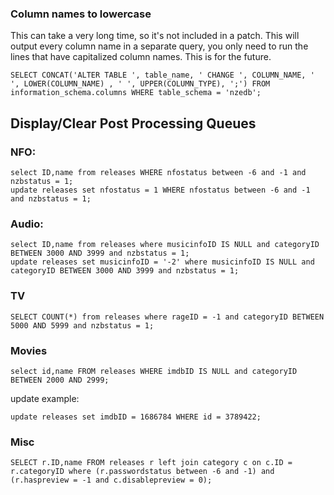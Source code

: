 ### Column names to lowercase
This can take a very long time, so it's not included in a patch. This will output every column name in a separate query, you only need to run the lines that have capitalized column names. This is for the future.

```
SELECT CONCAT('ALTER TABLE ', table_name, ' CHANGE ', COLUMN_NAME, ' ', LOWER(COLUMN_NAME) , ' ', UPPER(COLUMN_TYPE), ';') FROM information_schema.columns WHERE table_schema = 'nzedb';
```

## Display/Clear Post Processing Queues

### NFO:
```
select ID,name from releases WHERE nfostatus between -6 and -1 and nzbstatus = 1;   
update releases set nfostatus = 1 WHERE nfostatus between -6 and -1 and nzbstatus = 1;
```

### Audio: 
```
select ID,name from releases where musicinfoID IS NULL and categoryID BETWEEN 3000 AND 3999 and nzbstatus = 1;
update releases set musicinfoID = '-2' where musicinfoID IS NULL and categoryID BETWEEN 3000 AND 3999 and nzbstatus = 1;
```

### TV
```
SELECT COUNT(*) from releases where rageID = -1 and categoryID BETWEEN 5000 AND 5999 and nzbstatus = 1;
```
### Movies
```
select id,name FROM releases WHERE imdbID IS NULL and categoryID BETWEEN 2000 AND 2999;
```
update example: 
```
update releases set imdbID = 1686784 WHERE id = 3789422; 
```
### Misc  
```
SELECT r.ID,name FROM releases r left join category c on c.ID = r.categoryID where (r.passwordstatus between -6 and -1) and (r.haspreview = -1 and c.disablepreview = 0);
```

